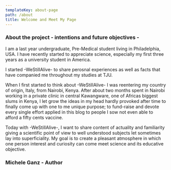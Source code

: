 ```yaml
---
templateKey: about-page
path: /about
title: Welcome and Meet My Page
---
```

### About the project - intentions and future objectives - 

I am a last year undergraduate, Pre-Medical student living in Philadelphia, USA. I have recently started to appreciate science, especially my first three years as a university student in America. 

I started -WeStillAlive- to share perosnal experiences as well as facts that have companied me throughout my studies at TJU. 

When I first started to think about -WeStillAlive- I was reentering my country of origin, Italy, from Nairobi, Kenya. After about two months spent in Nairobi working in a private clinic in central Kawangware, one of Africas biggest slums in Kenya, I let grow the ideas in my head hardly provoked after time to finally come up with one to me unique purpose; to fund-raise and devote every single effort applied in this blog to people I sow not even able to afford a fifty cents vaccine. 

Today with -WeStillAlive-, I want to share content of actuality and familiarity giving a scientific point of view to well understood subjects let sometimes lay into superficiality. My goal is to create a pleasant atmosphere in which one person interest and curiosity can come meet science and its educative objective. 

### Michele Ganz - Author